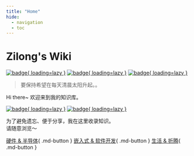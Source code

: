 ```yaml
---
title: "Home"
hide:
  - navigation
  - toc
---
```


# Zilong's Wiki

[![badge](https://img.shields.io/github/deployments/zhongzl728/wiki/Production?label=Build&style=flat-square){ loading=lazy }](https://vercel.com/zhongzl728s-projects/wiki/deployments)
[![badge](https://img.shields.io/github/last-commit/zhongzl728/wiki?color=FCD734&label=Last%20commit&style=flat-square){ loading=lazy }](https://https://github.com/zhongzl728/wiki/commits/main/)
[![badge](https://img.shields.io/badge/Contact%20%26%20Subscribe-me-34ABE0?&style=flat-square){ loading=lazy }](https://wiki-zilong.com/Contact-and-Subscribe/)

<!--
[![badge](https://img.shields.io/badge/dynamic/json?label=GitHub&query=%24.data.totalSubs&url=https%3A%2F%2Fapi.spencerwoo.com%2Fsubstats%2F%3Fsource%3Dgithub%26queryKey%3Dlinyuxuanlin&labelColor=555555&color=282c34&longCache=true?&style=for-the-badge){ loading=lazy }](https://github.com/linyuxuanlin)
[![badge](https://img.shields.io/badge/dynamic/json?color=282c34&labelColor=0084ff&label=ZHIHU&query=%24.data.totalSubs&url=https%3A%2F%2Fapi.spencerwoo.com%2Fsubstats%2F%3Fsource%3Dzhihu%26queryKey%3Dlinyuxuanlin&longCache=true?&style=for-the-badge){ loading=lazy }](https://www.zhihu.com/people/linyuxuanlin)
[![badge](https://img.shields.io/badge/dynamic/json?label=SSPAI&query=%24.data.totalSubs&url=https%3A%2F%2Fapi.spencerwoo.com%2Fsubstats%2F%3Fsource%3Dsspai%26queryKey%3Dpower&color=282c34&labelColor=d71a1b&longCache=true?&style=for-the-badge){ loading=lazy }](https://sspai.com/u/power/)
[![badge](https://img.shields.io/badge/dynamic/json?labelColor=FE7398&label=BILIBILI&query=%24.data.totalSubs&url=https%3A%2F%2Fapi.spencerwoo.com%2Fsubstats%2F%3Fsource%3Dbilibili%26queryKey%3D349536948&color=282c34&longCache=true?&style=for-the-badge){ loading=lazy }](https://space.bilibili.com/349536948)
-->

> 要保持希望在每天清晨太阳升起。。

Hi there~ 欢迎来到我的知识库。

[![badge](https://img.shields.io/badge/知识库-Wiki-34ABE0?&style=flat-square){ loading=lazy }](https://wiki-zilong.com/)
[![badge](https://img.shields.io/badge/硬件作品集-Works-a5b0ed?&style=flat-square){ loading=lazy }](https://works.wiki-zilong.com/)

为了避免遗忘、便于分享，我在这里收录知识。  
请随意浏览～

[硬件 & 半导体](https://wiki-zilong.com/信号完整性-基础概念){ .md-button }
[嵌入式 & 软件开发](https://wiki-zilong.com/HAL库开发笔记-串口通信){ .md-button }
[生活 & 折腾](https://wiki-zilong.com/搭建属于自己的HomeLab){ .md-button }
